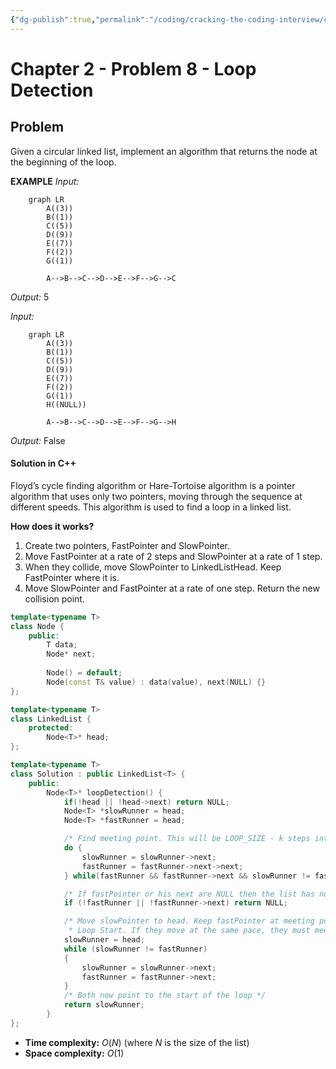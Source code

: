 ```yaml
---
{"dg-publish":true,"permalink":"/coding/cracking-the-coding-interview/chapter-2/problem-8-loop-detection/","created":"2023-01-26T17:14:11.238+01:00","updated":"2023-01-26T17:33:49.762+01:00"}
---
```


# Chapter 2 - Problem 8 - Loop Detection
## Problem
Given a circular linked list, implement an algorithm that returns the node at the beginning of the loop.

**EXAMPLE**
_Input:_ 
```mermaid
	graph LR
		A((3))
		B((1))
		C((5))
		D((9))
		E((7))
		F((2))
		G((1))

		A-->B-->C-->D-->E-->F-->G-->C
```
_Output:_ 5

_Input:_ 
```mermaid
	graph LR
		A((3))
		B((1))
		C((5))
		D((9))
		E((7))
		F((2))
		G((1))
		H((NULL))

		A-->B-->C-->D-->E-->F-->G-->H
```
_Output:_ False

#### Solution in C++
Floyd’s cycle finding algorithm or Hare-Tortoise algorithm is a pointer algorithm that uses only two pointers, moving through the sequence at different speeds. This algorithm is used to find a loop in a linked list.

**How does it works?**
1. Create two pointers, FastPointer and SlowPointer.
2. Move FastPointer at a rate of 2 steps and SlowPointer at a rate of 1 step.
3. When they collide, move SlowPointer to LinkedListHead. Keep FastPointer where it is.
4. Move SlowPointer and FastPointer at a rate of one step. Return the new collision point.

```cpp
template<typename T>
class Node {
    public:
        T data;
        Node* next;
        
        Node() = default;
        Node(const T& value) : data(value), next(NULL) {}
};

template<typename T>
class LinkedList {
    protected:
        Node<T>* head;
};

template<typename T>
class Solution : public LinkedList<T> {  
    public:
        Node<T>* loopDetection() {
            if(!head || !head->next) return NULL;
            Node<T> *slowRunner = head;
            Node<T> *fastRunner = head;

            /* Find meeting point. This will be LOOP_SIZE - k steps into the linked list */
            do {
                slowRunner = slowRunner->next;
                fastRunner = fastRunner->next->next;
            } while(fastRunner && fastRunner->next && slowRunner != fastRunner);

            /* If fastPointer or his next are NULL then the list has no loop */
            if (!fastRunner || !fastRunner->next) return NULL;

            /* Move slowPointer to head. Keep fastPointer at meeting point. Each are k steps from the
             * Loop Start. If they move at the same pace, they must meet at Loop Start. */
            slowRunner = head;
            while (slowRunner != fastRunner)
            {
                slowRunner = slowRunner->next;
                fastRunner = fastRunner->next;
            }
            /* Both now point to the start of the loop */
            return slowRunner;
        }
};
```
- **Time complexity:** $O(N)$ (where _N_ is the size of the list)
- **Space complexity:** $O(1)$